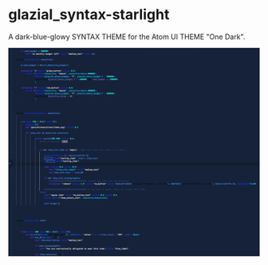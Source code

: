 # glazial_syntax-starlight
A dark-blue-glowy SYNTAX THEME for the Atom UI THEME "One Dark".

![screenshot](https://raw.githubusercontent.com/alpin111/glazial_syntax-starlight/master/scr.png)
